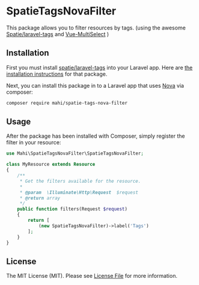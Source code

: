 # SpatieTagsNovaFilter

This package allows you to filter resources by tags.
(using the awesome [Spatie/laravel-tags](https://github.com/spatie/laravel-tags) and [Vue-MultiSelect](https://github.com/shentao/vue-multiselect) )

## Installation

First you must install [spatie/laravel-tags](https://github.com/spatie/laravel-tags) into your Laravel app. Here are [the installation instructions](https://spatie.be/docs/laravel-tags/v4/installation-and-setup) for that package.

Next, you can install this package in to a Laravel app that uses [Nova](https://nova.laravel.com) via composer:

```bash
composer require mahi/spatie-tags-nova-filter
```

## Usage

After the package has been installed with Composer, simply register the filter in your resource:

```php
use Mahi\SpatieTagsNovaFilter\SpatieTagsNovaFilter;

class MyResource extends Resource
{
    /**
     * Get the filters available for the resource.
     *
     * @param  \Illuminate\Http\Request  $request
     * @return array
     */
    public function filters(Request $request)
    {
        return [
            (new SpatieTagsNovaFilter)->label('Tags')
        ];
    }
}
```

## License

The MIT License (MIT). Please see [License File](LICENSE.md) for more information.
